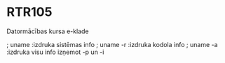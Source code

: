 # RTR105
Datormācības kursa e-klade


; uname
:izdruka sistēmas info
; uname -r
:izdruka kodola info
; uname -a
:izdruka visu info izņemot -p un -i
